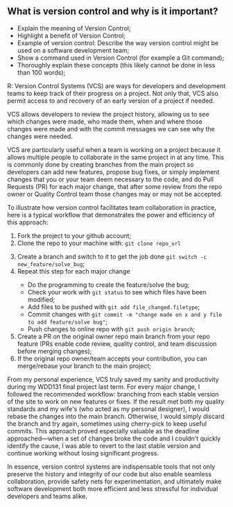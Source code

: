 ## What is version control and why is it important?

<ul>
    <li>Explain the meaning of Version Control;</li>
    <li>Highlight a benefit of Version Control;</li>
    <li>Example of version control: Describe the way version control might be used on a software development team;</li>
    <li>Show a command used in Version Control (for example a Git command);</li>
    <li>Thoroughly explain these concepts (this likely cannot be done in less than 100 words);</li>
</ul>

R: Version Control Systems (VCS) are ways for developers and development teams to keep track of their progress on a project. Not only that, VCS also permit access to and recovery of an early version of a project if needed.

VCS allows developers to review the project history, allowing us to see which changes were made, who made them, when and where those changes were made and with the commit messages we can see why the changes were needed.

VCS are particularly useful when a team is working on a project because it allows multiple people to collaborate in the same project in at any time. This is commonly done by creating branches from the main project so developers can add new features, propose bug fixes, or simply implement changes that you or your team deem necessary to the code, and do Pull Requests (PR) for each major change, that after some review from the repo owner or Quality Control team those changes may or may not be accepted.

To illustrate how version control facilitates team collaboration in practice, here is a typical workflow that demonstrates the power and efficiency of this approach:

<ol>
    <li>Fork the project to your github account;</li>
    <li>Clone the repo to your machine with: <code>git clone repo_url
    </code></li>
    <li>Create a branch and switch to it to get the job done <code>git switch -c new_feature/solve_bug</code>;</li>
    <li>Repeat this step for each major change</li>
    <ul>
        <li>Do the programming to create the feature/solve the bug;</li>
        <li>Check your work with <code>git status</code> to see which files have been modified;</li>
        <li>Add files to be pushed with <code>git add file_changed.filetype</code>;</li>
        <li>Commit changes with <code>git commit -m "change made on x and y file to add feature/solve bug"</code>;</li>
        <li>Push changes to online repo with <code>git push origin branch</code>;</li>
    </ul>
    <li>Create a PR on the original owner repo main branch from your repo feature (PRs enable code review, quality control, and team discussion before merging changes);</li>
    <li>If the original repo owner/team accepts your contribution, you can merge/rebase your branch to the main project;</li>
</ol>

From my personal experience, VCS truly saved my sanity and productivity during my WDD131 final project last term. For every major change, I followed the recommended workflow: branching from each stable version of the site to work on new features or fixes. If the result met both my quality standards and my wife's (who acted as my personal designer), I would rebase the changes into the main branch. Otherwise, I would simply discard the branch and try again, sometimes using cherry-pick to keep useful commits. This approach proved especially valuable as the deadline approached—when a set of changes broke the code and I couldn't quickly identify the cause, I was able to revert to the last stable version and continue working without losing significant progress.

In essence, version control systems are indispensable tools that not only preserve the history and integrity of our code but also enable seamless collaboration, provide safety nets for experimentation, and ultimately make software development both more efficient and less stressful for individual developers and teams alike.
